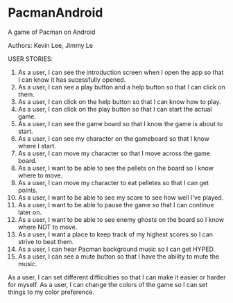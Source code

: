 # PacmanAndroid
A game of Pacman on Android

Authors: Kevin Lee, Jimmy Le

USER STORIES:
1. As a user, I can see the introduction screen when I open the app so that I can know it has sucessfully opened.
2. As a user, I can see a play button and a help button so that I can click on them.
3. As a user, I can click on the help button so that I can know how to play. 
4. As a user, I can click on the play button so that I can start the actual game. 
5. As a user, I can see the game board so that I know the game is about to start.
6. As a user, I can see my character on the gameboard so that I know where I start.
7. As a user, I can move my character so that I move across the game board.
8. As a user, I want to be able to see the pellets on the board so I know where to move.
9. As a user, I can move my character to eat pelletes so that I can get points.
10. As a user, I want to be able to see my score to see how well I've played.
11. As a user, I want to be able to pause the game so that I can continue later on.
12. As a user, I want to be able to see enemy ghosts on the board so I know where NOT to move.
13. As a user, I want a place to keep track of my highest scores so I can strive to beat them.
14. As a user, I can hear Pacman background music so I can get HYPED.
15. As a user, I can see a mute button so that I have the ability to mute the music.

As a user, I can set different difficulties so that I can make it easier or harder for myself.
As a user, I can change the colors of the game so I can set things to my color preference.